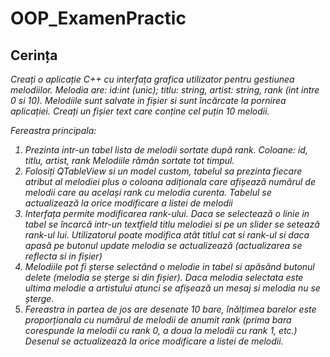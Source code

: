 # OOP_ExamenPractic

## Cerința

<i>Creați o aplicație C++ cu interfața grafica utilizator pentru gestiunea melodiilor. Melodia are:
id:int (unic); titlu: string, artist: string, rank (int intre 0 si 10). Melodiile sunt salvate in fișier si
sunt încărcate la pornirea aplicației. Creați un fișier text care conține cel puțin 10 melodii.

Fereastra principala:

1. Prezinta intr-un tabel lista de melodii sortate după rank. Coloane: id, titlu, artist, rank
Melodiile rămân sortate tot timpul.
1. Folosiți QTableView si un model custom, tabelul sa prezinta fiecare atribut al melodiei
plus o coloana adiționala care afișează numărul de melodii care au același rank cu
melodia curenta. Tabelul se actualizează la orice modificare a listei de melodii
1. Interfața permite modificarea rank-ului. Daca se selectează o linie in tabel se încarcă
intr-un textfield titlu melodiei si pe un slider se setează rank-ul lui. Utilizatorul poate
modifica atât titlul cat si rank-ul si daca apasă pe butonul update melodia se actualizează
(actualizarea se reflecta si in fișier) 
1. Melodiile pot fi șterse selectând o melodie in tabel si apăsând butonul delete (melodia se
șterge si din fișier). Daca melodia selectata este ultima melodie a artistului atunci se
afișează un mesaj si melodia nu se șterge.
1. Fereastra in partea de jos are desenate 10 bare, înălțimea barelor este proporționala cu
numărul de melodii de anumit rank (prima bara corespunde la melodii cu rank 0, a doua
la melodii cu rank 1, etc.) Desenul se actualizează la orice modificare a listei de
melodii. </i>

